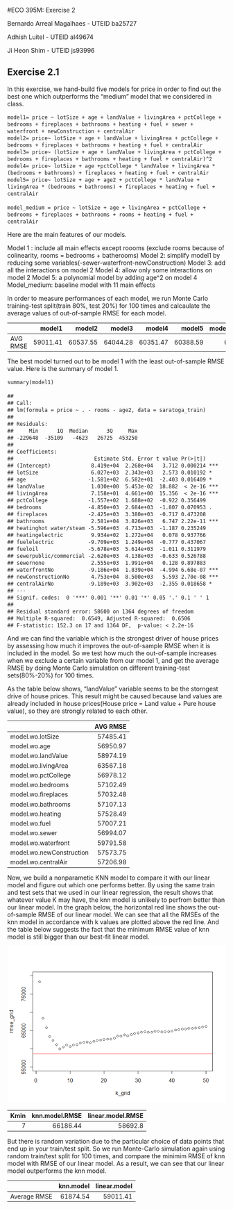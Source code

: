 \#ECO 395M: Exercise 2

Bernardo Arreal Magalhaes - UTEID ba25727

Adhish Luitel - UTEID al49674

Ji Heon Shim - UTEID js93996

Exercise 2.1
------------

In this exercise, we hand-build five models for price in order to find
out the best one which outperforms the “medium” model that we considered
in class.

    model1= price ~ lotSize + age + landValue + livingArea + pctCollege + bedrooms + fireplaces + bathrooms + heating + fuel + sewer + waterfront + newConstruction + centralAir 
    model2= price~ lotSize + age + landValue + livingArea + pctCollege + bedrooms + fireplaces + bathrooms + heating + fuel + centralAir 
    model3= price~ (lotSize + age + landValue + livingArea + pctCollege + bedrooms + fireplaces + bathrooms + heating + fuel + centralAir)^2 
    model4= price~ lotSize + age +pctCollege * landValue + livingArea * (bedrooms + bathrooms) + fireplaces + heating + fuel + centralAir
    model5= price~ lotSize + age + age2 + pctCollege * landValue + livingArea * (bedrooms + bathrooms) + fireplaces + heating + fuel + centralAir

    model_medium = price ~ lotSize + age + livingArea + pctCollege + bedrooms + fireplaces + bathrooms + rooms + heating + fuel + centralAir

Here are the main features of our models.

Model 1 : include all main effects except roooms (exclude rooms because
of colinearity, rooms = bedrooms + batherooms) Model 2: simplify model1
by reducing some variables(-sewer-waterfront-newConstruction) Model 3:
add all the interactions on model 2 Model 4: allow only some
interactions on model 2 Model 5: a polynomial model by adding age^2 on
model 4 Model\_medium: baseline model with 11 main effects

In order to measure performances of each model, we run Monte Carlo
training-test split(train 80%, test 20%) for 100 times and calcaulate
the average values of out-of-sample RMSE for each model.

<table class="table table-striped" style="margin-left: auto; margin-right: auto;">
<thead>
<tr>
<th style="text-align:left;">
</th>
<th style="text-align:right;">
model1
</th>
<th style="text-align:right;">
model2
</th>
<th style="text-align:right;">
model3
</th>
<th style="text-align:right;">
model4
</th>
<th style="text-align:right;">
model5
</th>
<th style="text-align:right;">
model.medium
</th>
</tr>
</thead>
<tbody>
<tr>
<td style="text-align:left;">
AVG RMSE
</td>
<td style="text-align:right;">
59011.41
</td>
<td style="text-align:right;">
60537.55
</td>
<td style="text-align:right;">
64044.28
</td>
<td style="text-align:right;">
60351.47
</td>
<td style="text-align:right;">
60388.59
</td>
<td style="text-align:right;">
66972.17
</td>
</tr>
</tbody>
</table>

The best model turned out to be model 1 with the least out-of-sample
RMSE value. Here is the summary of model 1.

    summary(model1)

    ## 
    ## Call:
    ## lm(formula = price ~ . - rooms - age2, data = saratoga_train)
    ## 
    ## Residuals:
    ##     Min      1Q  Median      3Q     Max 
    ## -229648  -35109   -4623   26725  453250 
    ## 
    ## Coefficients:
    ##                          Estimate Std. Error t value Pr(>|t|)    
    ## (Intercept)             8.419e+04  2.268e+04   3.712 0.000214 ***
    ## lotSize                 6.027e+03  2.343e+03   2.573 0.010192 *  
    ## age                    -1.581e+02  6.582e+01  -2.403 0.016409 *  
    ## landValue               1.030e+00  5.453e-02  18.882  < 2e-16 ***
    ## livingArea              7.158e+01  4.661e+00  15.356  < 2e-16 ***
    ## pctCollege             -1.557e+02  1.688e+02  -0.922 0.356499    
    ## bedrooms               -4.850e+03  2.684e+03  -1.807 0.070953 .  
    ## fireplaces             -2.425e+03  3.380e+03  -0.717 0.473208    
    ## bathrooms               2.581e+04  3.826e+03   6.747 2.22e-11 ***
    ## heatinghot water/steam -5.596e+03  4.713e+03  -1.187 0.235249    
    ## heatingelectric         9.934e+02  1.272e+04   0.078 0.937766    
    ## fuelelectric           -9.709e+03  1.249e+04  -0.777 0.437067    
    ## fueloil                -5.678e+03  5.614e+03  -1.011 0.311979    
    ## sewerpublic/commercial -2.620e+03  4.138e+03  -0.633 0.526788    
    ## sewernone               2.555e+03  1.991e+04   0.128 0.897883    
    ## waterfrontNo           -9.186e+04  1.839e+04  -4.994 6.68e-07 ***
    ## newConstructionNo       4.753e+04  8.500e+03   5.593 2.70e-08 ***
    ## centralAirNo           -9.189e+03  3.902e+03  -2.355 0.018658 *  
    ## ---
    ## Signif. codes:  0 '***' 0.001 '**' 0.01 '*' 0.05 '.' 0.1 ' ' 1
    ## 
    ## Residual standard error: 58600 on 1364 degrees of freedom
    ## Multiple R-squared:  0.6549, Adjusted R-squared:  0.6506 
    ## F-statistic: 152.3 on 17 and 1364 DF,  p-value: < 2.2e-16

And we can find the variable which is the strongest driver of house
prices by assessing how much it improves the out-of-sample RMSE when it
is included in the model. So we test how much the out-of-sample
increases when we exclude a certain variable from our model 1, and get
the average RMSE by doing Monte Carlo simulation on different
training-test sets(80%-20%) for 100 times.

As the table below shows, “landValue” variable seems to be the storngest
drive of house prices. This result might be caused because land values
are already included in house prices(House price = Land value + Pure
house value), so they are strongly related to each other.

<table class="table table-striped" style="margin-left: auto; margin-right: auto;">
<thead>
<tr>
<th style="text-align:left;">
</th>
<th style="text-align:right;">
AVG RMSE
</th>
</tr>
</thead>
<tbody>
<tr>
<td style="text-align:left;">
model.wo.lotSize
</td>
<td style="text-align:right;">
57485.41
</td>
</tr>
<tr>
<td style="text-align:left;">
model.wo.age
</td>
<td style="text-align:right;">
56950.97
</td>
</tr>
<tr>
<td style="text-align:left;">
model.wo.landValue
</td>
<td style="text-align:right;">
58974.19
</td>
</tr>
<tr>
<td style="text-align:left;">
model.wo.livingArea
</td>
<td style="text-align:right;">
63567.18
</td>
</tr>
<tr>
<td style="text-align:left;">
model.wo.pctCollege
</td>
<td style="text-align:right;">
56978.12
</td>
</tr>
<tr>
<td style="text-align:left;">
model.wo.bedrooms
</td>
<td style="text-align:right;">
57102.49
</td>
</tr>
<tr>
<td style="text-align:left;">
model.wo.fireplaces
</td>
<td style="text-align:right;">
57032.48
</td>
</tr>
<tr>
<td style="text-align:left;">
model.wo.bathrooms
</td>
<td style="text-align:right;">
57107.13
</td>
</tr>
<tr>
<td style="text-align:left;">
model.wo.heating
</td>
<td style="text-align:right;">
57528.49
</td>
</tr>
<tr>
<td style="text-align:left;">
model.wo.fuel
</td>
<td style="text-align:right;">
57007.21
</td>
</tr>
<tr>
<td style="text-align:left;">
model.wo.sewer
</td>
<td style="text-align:right;">
56994.07
</td>
</tr>
<tr>
<td style="text-align:left;">
model.wo.waterfront
</td>
<td style="text-align:right;">
59791.58
</td>
</tr>
<tr>
<td style="text-align:left;">
model.wo.newConstruction
</td>
<td style="text-align:right;">
57573.75
</td>
</tr>
<tr>
<td style="text-align:left;">
model.wo.centralAir
</td>
<td style="text-align:right;">
57206.98
</td>
</tr>
</tbody>
</table>

Now, we build a nonparametic KNN model to compare it with our linear
model and figure out which one performs better. By using the same train
and test sets that we used in our linear regression, the result shows
that whatever value K may have, the knn model is unlikely to perfrom
better than our linear model. In the graph below, the horizontal red
line shows the out-of-sample RMSE of our linear model. We can see that
all the RMSEs of the knn model in accordance with k values are plotted
above the red line. And the table below suggests the fact that the
minimum RMSE value of knn model is still bigger than our best-fit linear
model.

![](HW2_Shim_files/figure-markdown_strict/2.1.6-1.png)
<table class="table table-striped" style="width: auto !important; margin-left: auto; margin-right: auto;">
<thead>
<tr>
<th style="text-align:right;">
Kmin
</th>
<th style="text-align:right;">
knn.model.RMSE
</th>
<th style="text-align:right;">
linear.model.RMSE
</th>
</tr>
</thead>
<tbody>
<tr>
<td style="text-align:right;">
7
</td>
<td style="text-align:right;">
66186.44
</td>
<td style="text-align:right;">
58692.8
</td>
</tr>
</tbody>
</table>

But there is random variation due to the particular choice of data
points that end up in your train/test split. So we run Monte-Carlo
simulation again using random train/test split for 100 times, and
compare the minimim RMSE of knn model with RMSE of our linear model. As
a result, we can see that our linear model outperforms the knn model.

<table class="table table-striped" style="margin-left: auto; margin-right: auto;">
<thead>
<tr>
<th style="text-align:left;">
</th>
<th style="text-align:right;">
knn.model
</th>
<th style="text-align:right;">
linear.model
</th>
</tr>
</thead>
<tbody>
<tr>
<td style="text-align:left;">
Average RMSE
</td>
<td style="text-align:right;">
61874.54
</td>
<td style="text-align:right;">
59011.41
</td>
</tr>
</tbody>
</table>
